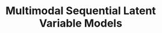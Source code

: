 ---
title: Multimodal Sequential Latent Variable Models
order: 6
img:
publications:
  - date: 2022-06-13
    img: /assets/images/multimodal-latent-system.png
    vid: 
    title: "Learning Sequential Latent Variable Models from Multimodal Time Series Data"
    authors: "Oliver Limoyo, <b>Trevor Ablett</b>, Jonathan Kelly"
    venue: "Accepted to the International Conference on Intelligent Autonomous Systems (IAS'17), Zagreb, Croatia, June 13-16, 2022"
    note: 
    award: "Finalist for the Best Paper Award"
    doi: 
    links:
        code: https://github.com/utiasSTARS/visual-haptic-dynamics
        preprint: https://arxiv.org/abs/2204.10419
---